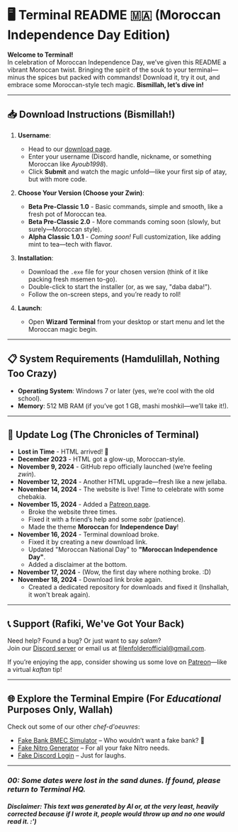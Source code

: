 # 🖥️ Terminal README 🇲🇦 (Moroccan Independence Day Edition)

**Welcome to Terminal!**  
In celebration of Moroccan Independence Day, we’ve given this README a vibrant Moroccan twist. Bringing the spirit of the souk to your terminal—minus the spices but packed with commands! Download it, try it out, and embrace some Moroccan-style tech magic. **Bismillah, let’s dive in!**

---

## 📥 Download Instructions (Bismillah!)

1. **Username**:
   - Head to our [download page](https://filenfolder.github.io/download.html).
   - Enter your username (Discord handle, nickname, or something Moroccan like *Ayoub1998*).
   - Click **Submit** and watch the magic unfold—like your first sip of atay, but with more code.

2. **Choose Your Version (Choose your Zwin)**:
   - **Beta Pre-Classic 1.0** - Basic commands, simple and smooth, like a fresh pot of Moroccan tea.
   - **Beta Pre-Classic 2.0** - More commands coming soon (slowly, but surely—Moroccan style).
   - **Alpha Classic 1.0.1** - *Coming soon!* Full customization, like adding mint to tea—tech with flavor.

3. **Installation**:
   - Download the `.exe` file for your chosen version (think of it like packing fresh msemen to-go).
   - Double-click to start the installer (or, as we say, "daba daba!").
   - Follow the on-screen steps, and you’re ready to roll!

4. **Launch**:
   - Open **Wizard Terminal** from your desktop or start menu and let the Moroccan magic begin.

---

## 📋 System Requirements (Hamdulillah, Nothing Too Crazy)

- **Operating System**: Windows 7 or later (yes, we’re cool with the old school).
- **Memory**: 512 MB RAM (if you’ve got 1 GB, mashi moshkil—we’ll take it!).

---

## 🔔 Update Log (The Chronicles of Terminal)

- **Lost in Time** - HTML arrived! 🎉  
- **December 2023** - HTML got a glow-up, Moroccan-style.  
- **November 9, 2024** - GitHub repo officially launched (we’re feeling *zwin*).  
- **November 12, 2024** - Another HTML upgrade—fresh like a new jellaba.  
- **November 14, 2024** - The website is live! Time to celebrate with some chebakia.  
- **November 15, 2024** - Added a [Patreon page](https://www.patreon.com/).  
  - Broke the website three times.  
  - Fixed it with a friend’s help and some *sabr* (patience).  
  - Made the theme **Moroccan** for **Independence Day**!  
- **November 16, 2024** - Terminal download broke.  
  - Fixed it by creating a new download link.  
  - Updated "Moroccan National Day" to **"Moroccan Independence Day"**.  
  - Added a disclaimer at the bottom.  
- **November 17, 2024** - (Wow, the first day where nothing broke. :D)  
- **November 18, 2024** - Download link broke again.  
  - Created a dedicated repository for downloads and fixed it (Inshallah, it won't break again).  

---

## 📞 Support (Rafiki, We've Got Your Back)

Need help? Found a bug? Or just want to say *salam*?  
Join our [Discord server](https://discord.gg/vdXDSFWWxp) or email us at [filenfolderofficial@gmail.com](mailto:filenfolderofficial@gmail.com).  

If you’re enjoying the app, consider showing us some love on [Patreon](https://www.patreon.com/c/FilenFolder)—like a virtual *kaftan* tip!

---

## 🌐 Explore the Terminal Empire (For *Educational* Purposes Only, Wallah)

Check out some of our other *chef-d'oeuvres*:

- [Fake Bank BMEC Simulator](https://filenfolder.github.io/fake%20BMEC.html) – Who wouldn’t want a fake bank? 💸  
- [Fake Nitro Generator](https://filenfolder.github.io/Nitro.html) – For all your fake Nitro needs.  
- [Fake Discord Login](https://filenfolder.github.io/Discord.html) – Just for laughs.

---

### *00: Some dates were lost in the sand dunes. If found, please return to Terminal HQ.*  
###### ***Disclaimer: This text was generated by AI or, at the very least, heavily corrected because if I wrote it, people would throw up and no one would read it. :')***
